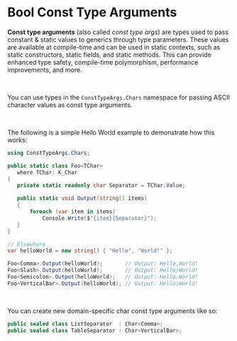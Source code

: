 ﻿# Bool Const Type Arguments

**Const type arguments** (also called *const type args*) are types used to pass constant & static values to generics through type parameters. These values are available at compile-time and can be used in static contexts, such as static constructors, static fields, and static methods. This can provide enhanced type safety, compile-time polymorphism, performance improvements, and more.

&nbsp;

 You can use types in the `ConstTypeArgs.Chars` namespace for passing ASCII character values as const type arguments.

 &nbsp;

 The following is a simple Hello World example to demonstrate how this works:

 ```csharp
 using ConstTypeArgs.Chars;

public static class Foo<TChar>
    where TChar: K_Char
{
    private static readonly char Separator = TChar.Value;

    public static void Output(string[] items)
    {
        foreach (var item in items)
            Console.Write($"{item}{Separator}");
    }
}

// Elsewhere
var helloWorld = new string[] { "Hello", "World!" };

Foo<Comma>.Output(helloWorld);       // Output: Hello,World!
Foo<Slash>.Output(helloWorld);       // Output: Hello/World!
Foo<Semicolon>.Output(helloWorld);   // Output: Hello;World!
Foo<VerticalBar>.Output(helloWorld); // Output: Hello|World!
```

&nbsp;

You can create new domain-specific char const type arguments like so:

```csharp
public sealed class ListSeparator  : Char<Comma>;
public sealed class TableSeparator : Char<VerticalBar>;
```
